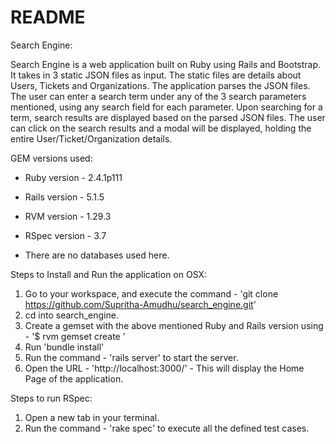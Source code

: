 # README

Search Engine:

Search Engine is a web application built on Ruby using Rails and Bootstrap. It takes in 3 static JSON files as input. The static files are details about Users, Tickets and Organizations. The application parses the JSON files. The user can enter a search term under any of the 3 search parameters mentioned, using any search field for each parameter. Upon searching for a term, search results are displayed based on the parsed JSON files. The user can click on the search results and a modal will be displayed, holding the entire User/Ticket/Organization details.




GEM versions used:

* Ruby version - 2.4.1p111

* Rails version - 5.1.5

* RVM version - 1.29.3

* RSpec version - 3.7
 
* There are no databases used here.




Steps to Install and Run the application on OSX:

1. Go to your workspace, and execute the command - 'git clone https://github.com/Supritha-Amudhu/search_engine.git'
2. cd into search_engine.
3. Create a gemset with the above mentioned Ruby and Rails version using - '$ rvm gemset create <gemset name>'
4. Run 'bundle install'
5. Run the command - 'rails server' to start the server.
6. Open the URL - 'http://localhost:3000/' - This will display the Home Page of the application.




Steps to run RSpec:

1. Open a new tab in your terminal.
2. Run the command - 'rake spec' to execute all the defined test cases.



